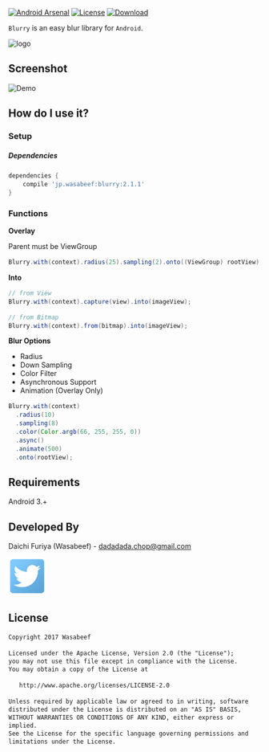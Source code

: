 [![Android Arsenal](https://img.shields.io/badge/Android%20Arsenal-Blurry-brightgreen.svg?style=flat)](https://android-arsenal.com/details/1/2192)
[![License](https://img.shields.io/badge/license-Apache%202-blue.svg)](https://www.apache.org/licenses/LICENSE-2.0)
[![Download](https://api.bintray.com/packages/wasabeef/maven/blurry/images/download.svg)](https://bintray.com/wasabeef/maven/blurry/_latestVersion)

`Blurry` is an easy blur library for `Android`.

![logo](art/blurry.png)

Screenshot
---

![Demo](art/blurry.gif)

How do I use it?
---

### Setup

##### Dependencies
```groovy
dependencies {
    compile 'jp.wasabeef:blurry:2.1.1'
}
```

### Functions

**Overlay**

Parent must be ViewGroup

```java
Blurry.with(context).radius(25).sampling(2).onto((ViewGroup) rootView);
```

**Into**  
```java
// from View
Blurry.with(context).capture(view).into(imageView);
```

```java
// from Bitmap 
Blurry.with(context).from(bitmap).into(imageView);
```

**Blur Options**

- Radius
- Down Sampling
- Color Filter
- Asynchronous Support
- Animation (Overlay Only)

```java
Blurry.with(context)
  .radius(10)
  .sampling(8)
  .color(Color.argb(66, 255, 255, 0))
  .async()
  .animate(500)
  .onto(rootView);
```

Requirements
--------------
Android 3.+

Developed By
-------
Daichi Furiya (Wasabeef) - <dadadada.chop@gmail.com>

<a href="https://twitter.com/wasabeef_jp">
<img alt="Follow me on Twitter"
src="https://raw.githubusercontent.com/wasabeef/art/master/twitter.png" width="75"/>
</a>

License
-------

    Copyright 2017 Wasabeef

    Licensed under the Apache License, Version 2.0 (the "License");
    you may not use this file except in compliance with the License.
    You may obtain a copy of the License at

       http://www.apache.org/licenses/LICENSE-2.0

    Unless required by applicable law or agreed to in writing, software
    distributed under the License is distributed on an "AS IS" BASIS,
    WITHOUT WARRANTIES OR CONDITIONS OF ANY KIND, either express or implied.
    See the License for the specific language governing permissions and
    limitations under the License.
